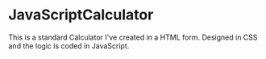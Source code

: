 # JavaScriptCalculator

This is a standard Calculator I've created in a HTML form. 
Designed in CSS and the logic is coded in JavaScript.